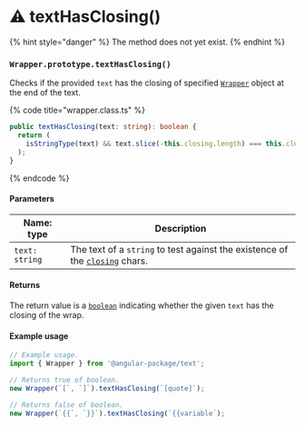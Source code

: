 # ⚠  textHasClosing()

{% hint style="danger" %}
The method does not yet exist.
{% endhint %}

### `Wrapper.prototype.textHasClosing()`

Checks if the provided `text` has the closing of specified [`Wrapper`](../wrapper.md) object at the end of the text.

{% code title="wrapper.class.ts" %}
```typescript
public textHasClosing(text: string): boolean {
  return (
    isStringType(text) && text.slice(-this.closing.length) === this.closing
  );
}
```
{% endcode %}

#### Parameters

| Name: type     | Description                                                                                                                           |
| -------------- | ------------------------------------------------------------------------------------------------------------------------------------- |
| `text: string` | The text of a `string` to test against the existence of the [`closing`](../../wrap/instance-accessors/#wrap.prototype.closing) chars. |

#### Returns

The return value is a [`boolean`](https://developer.mozilla.org/en-US/docs/Web/JavaScript/Reference/Global\_Objects/Boolean) indicating whether the given `text` has the closing of the wrap.

#### Example usage

```typescript
// Example usage.
import { Wrapper } from '@angular-package/text';

// Returns true of boolean.
new Wrapper(`[`, `]`).textHasClosing(`[quote]`);

// Returns false of boolean.
new Wrapper(`{{`, `}}`).textHasClosing(`{{variable`);
```




